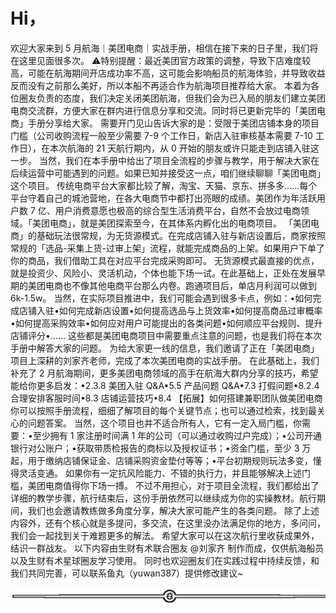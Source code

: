 # Hi，

欢迎大家来到 5 月航海｜美团电商｜实战手册，相信在接下来的日子里，我们将在这里见面很多次。
⚠️特别提醒：最近美团官方政策的调整，导致下店难度较高，可能在航海期间开店成功率不高，这可能会影响船员的航海体验，并导致收益反而没有之前那么美好，所以本船不再适合作为航海项目推荐给大家。 本着为各位圈友负责的态度，我们决定关闭美团航海，但我们会为已入局的朋友们建立美团电商交流群，方便大家在群内进行信息分享和交流。同时将已更新完毕的「美团电商」手册分享给大家。
需要开门见山告诉大家的是：受限于美团店铺本身的项目门槛（公司收购流程一般至少需要 7-9 个工作日，新店入驻审核基本需要 7-10 工作日），在本次航海的 21 天航行期内，从 0 开始的朋友或许只能走到店铺入驻这一步。
当然，我们在本手册中给出了项目全流程的步骤与教学，用于解决大家在后续运营中可能遇到的问题。如果已知并接受这一点，咱们继续聊聊「美团电商」这个项目。
传统电商平台大家都比较了解，淘宝、天猫、京东、拼多多……每个平台守着自己的城池营地，在各大电商节中都打出亮眼的成绩。美团作为年活跃用户数 7 亿、用户消费意愿也极高的综合型生活消费平台，自然不会放过电商领域。「美团电商」，就是美团探索至今，在其体系内孵化出的电商项目。
「美团电商」的基础玩法很常规，为无货源模式。在完成店铺入驻与新店设置后，商家按照常规的「选品-采集上货-过审上架」流程，就能完成商品的上架。如果用户下单了你的商品，我们借助工具在对应平台完成采购即可。
无货源模式最直接的优点，就是投资少、风险小、灵活机动，个体也能下场一试。在此基础上，正处在发展早期的美团电商也不像其他电商平台那么内卷。跑通项目后，单店月利润可以做到 6k-1.5w。
当然，在实际项目推进中，我们可能会遇到很多卡点，例如：•如何完成店铺入驻•如何完成新店设置•如何提高选品与上货效率•如何提高商品过审概率•如何提高采购效率•如何应对用户可能提出的各类问题•如何顺应平台规则、提升店铺评分•……
这些都是美团电商项目中需要重点注意的问题，也是我们将在本次手册中解答大家的问题。
为给大家更一线的信息，我们邀请了正在「美团电商」项目上深耕的刘家齐老师，完成了本次美团电商的实战手册。
在此基础上，我们补充了 2 月航海期间，更多美团电商领域的高手在航海大群内分享的技巧，希望能给你更多启发：•2.3.8 美团入驻 Q&A•5.5 产品问题 Q&A•7.3 打假问题•8.2.4 合理安排客服时间•8.3 店铺运营技巧•8.4 【拓展】如何搭建兼职团队做美团电商
你可以按照手册流程，细细了解项目的每个关键节点；也可以通过检索，找到最关心的问题答案。
当然，这个项目也并不适合所有人，它有一定入局门槛，你需要：•至少拥有 1 家注册时间满 1 年的公司（可以通过收购过户完成）；•公司开通银行对公账户；•获取带质检报告的商标以及授权证书；•资金门槛，至少 3 万起，用于缴纳店铺保证金、店铺采购资金垫付等等；•平台初期规则玩法多变，懂得灵活变通。
如果你有一定抗风险能力、不错的执行力，并且能够解决上述门槛，美团电商值得你下场一搏。
不过不用担心，对于项目全流程，我们都给出了详细的教学步骤，航行结束后，这份手册依然可以继续成为你的实操教材。航行期间，我们也会邀请教练做多角度分享，解决大家可能产生的各类问题。
除了上述内容外，还有个核心就是多提问，多交流，在这里没办法满足你的地方，多问问，我们会一起找到关于难题更多的解法。
希望大家可以在这次航行里收获成果外，结识一群战友。
以下内容由生财有术联合圈友 @刘家齐 制作而成，仅供航海船员以及生财有术星球圈友学习使用。 同时也欢迎圈友们在实践过程中持续反馈，和我们共同完善，可以联系鱼丸（yuwan387）提供修改建议~

![](img/af1b0ff95055ad1b068bc39a8c34b73c.png)